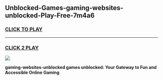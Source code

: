
## Unblocked-Games-gaming-websites-unblocked-Play-Free-7m4a6
<h3>
<a href="https://premium76.site?title=gaming-websites-unblocked&ref=18A1">CLICK TO PLAY</a></h3>
<hr>

<h3>
<a href="https://premium76.site?title=gaming-websites-unblocked&ref=18A1">CLICK 2 PLAY</a>
  
</h3>

<a href="https://premium76.site?title=gaming-websites-unblocked&ref=18A1"><img src="https://clearcache.store/games.png"></a>


**gaming-websites-unblocked games unblocked: Your Gateway to Fun and Accessible Online Gaming**
